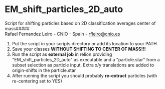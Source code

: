 # EM\_shift\_particles\_2D\_auto

Script for shifting particles based on 2D classification averages center of mass#####  
Rafael Fernandez Leiro - CNIO - Spain - rfleiro@cnio.es

1.  Put the script in your scripts directory or add its location to your PATH
2.  Save your classes **WITHOUT SHIFTING TO CENTER OF MASS!!!**
3.  Run the script as **external** **job** in relion providing "EM\_shift\_particles\_2D\_auto" as executable and a "particle.star" from a subset selection as particle input. Extra x/y translations are added to origin-shifts in the particle.star
4.  After running the script you should probably **re-extract** particles (with re-centering set to YES)
